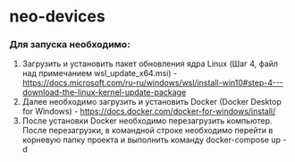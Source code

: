 # neo-devices
### Для запуска необходимо: ###
1. Загрузить и установить пакет обновления ядра Linux (Шаг 4, файл над примечанием wsl_update_x64.msi) - https://docs.microsoft.com/ru-ru/windows/wsl/install-win10#step-4---download-the-linux-kernel-update-package
2. Далее необходимо загрузить и установить Docker (Docker Desktop for Windows) - https://docs.docker.com/docker-for-windows/install/ 
3. После установки Docker необходимо перезагрузить компьютер. После перезагрузки, в командной строке необходимо перейти в корневую папку проекта и выполнить команду docker-compose up -d
